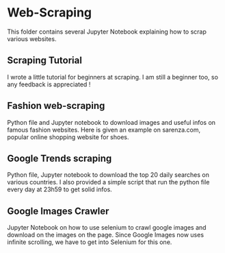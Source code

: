 # Web-Scraping

This folder contains several Jupyter Notebook explaining how to scrap various websites.

## Scraping Tutorial

I wrote a little tutorial for beginners at scraping. I am still a beginner too, so any feedback is appreciated !

## Fashion web-scraping

Python file and Jupyter notebook to download images and useful infos on famous fashion websites. Here is given an example on sarenza.com, popular online shopping website for shoes.

## Google Trends scraping

Python file, Jupyter notebook to download the top 20 daily searches on various countries. I also provided a simple script that run the python file every day at 23h59 to get solid infos.

## Google Images Crawler

Jupyter Notebook on how to use selenium to crawl google images and download on the images on the page. Since Google Images now uses infinite scrolling, we have to get into Selenium for this one.
